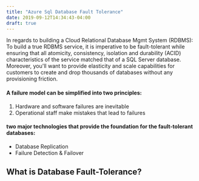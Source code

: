 ```yaml
---
title: "Azure Sql Database Fault Tolerance"
date: 2019-09-12T14:34:43-04:00
draft: true
---
```


In regards to building a Cloud Relational Database Mgmt System (RDBMS): To build a true RDBMS service, it is imperative to be fault-tolerant while ensuring that all atomicity, consistency, isolation and durability (ACID) characteristics of the service matched that of a SQL Server database.  Moreover, you'll want to provide elasticity and scale capabilities for customers to create and drop thousands of databases without any provisioning friction.  

#### A failure model can be simplified into two principles:  

1. Hardware and software failures are inevitable  
2. Operational staff make mistakes that lead to failures  

#### two major technologies that provide the foundation for the fault-tolerant databases:  

* Database Replication  
* Failure Detection & Failover  

## What is Database Fault-Tolerance?  

